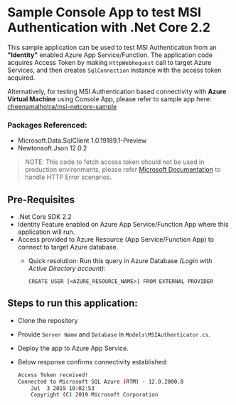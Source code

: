 # Sample Console App to test MSI Authentication with .Net Core 2.2

This sample application can be used to test MSI Authentication from an **"Identity"** enabled Azure App Service/Function. The application code acquires Access Token by making `HttpWebRequest` call to target Azure Services, and then creates `SqlConnection` instance with the access token acquired.

Alternatively, for testing MSI Authentication based connectivity with **Azure Virtual Machine** using Console App, please refer to sample app here: [cheenamalhotra/msi-netcore-sample](https://github.com/cheenamalhotra/msi-netcore-sample)

### Packages Referenced:
- Microsoft.Data.SqlClient 1.0.19189.1-Preview
- Newtonsoft.Json 12.0.2

> NOTE: This code to fetch access token should not be used in production environments, please refer [Microsoft Documentation](https://docs.microsoft.com/en-us/azure/active-directory/managed-identities-azure-resources/how-to-use-vm-token) to handle HTTP Error scenarios.

## Pre-Requisites
- .Net Core SDK 2.2
- Identity Feature enabled on Azure App Service/Function App where this application will run.
- Access provided to Azure Resource (App Service/Function App) to connect to target Azure database. 
    - Quick resolution: Run this query in Azure Database _(Login with Active Directory account)_:
    
        `CREATE USER [<AZURE_RESOURCE_NAME>] FROM EXTERNAL PROVIDER`

## Steps to run this application:
- Clone the repository
- Provide `Server Name` and `Database` in `Models\MSIAuthenticator.cs`.
- Deploy the app to Azure App Service.
- Below response confirms connectivity established:

    ```bash
    Access Token received!
    Connected to Microsoft SQL Azure (RTM) - 12.0.2000.8 
        Jul  3 2019 10:02:53 
        Copyright (C) 2019 Microsoft Corporation
    ```
